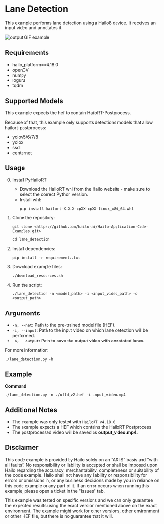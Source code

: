 Lane Detection
================

This example performs lane detection using a Hailo8 device.
It receives an input video and annotates it.

![output GIF example](lane_det_output.gif)

Requirements
------------

- hailo_platform==4.18.0
- openCV
- numpy
- loguru
- tqdm

Supported Models
----------------

This example expects the hef to contain HailoRT-Postprocess. 

Because of that, this example only supports detections models that allow hailort-postprocess:
- yolov5/6/7/8
- yolox
- ssd
- centernet

Usage
-----

0. Install PyHailoRT
    - Download the HailoRT whl from the Hailo website - make sure to select the correct Python version. 
    - Install whl:
        ```shell script
        pip install hailort-X.X.X-cpXX-cpXX-linux_x86_64.whl
        ```

1. Clone the repository:
    ```shell script
    git clone <https://github.com/hailo-ai/Hailo-Application-Code-Examples.git>
        
    cd lane_detection
    ```

2. Install dependencies:
    ```shell script
    pip install -r requirements.txt
    ```

3. Download example files:
    ```shell script
    ./download_resources.sh
    ```

4. Run the script:
    ```shell script
    ./lane_detection -n <model_path> -i <input_video_path> -o <output_path>
    ```

Arguments
---------

- ``-n, --net``: Path to the pre-trained model file (HEF).
- ``-i, --input``: Path to the input video on which lane detection will be performed.
- ``-o, --output``: Path to save the output video with annotated lanes.

For more information:
```shell script
./lane_detection.py -h
```
Example 
-------
**Command**
```shell script
./lane_detection.py -n ./ufld_v2.hef -i input_video.mp4
```

Additional Notes
----------------

- The example was only tested with ``HailoRT v4.18.0``
- The example expects a HEF which contains the HailoRT Postprocess
- The postprocessed video will be saved as **output_video.mp4**.  

Disclaimer
----------
This code example is provided by Hailo solely on an “AS IS” basis and “with all faults”. No responsibility or liability is accepted or shall be imposed upon Hailo regarding the accuracy, merchantability, completeness or suitability of the code example. Hailo shall not have any liability or responsibility for errors or omissions in, or any business decisions made by you in reliance on this code example or any part of it. If an error occurs when running this example, please open a ticket in the "Issues" tab.

This example was tested on specific versions and we can only guarantee the expected results using the exact version mentioned above on the exact environment. The example might work for other versions, other environment or other HEF file, but there is no guarantee that it will.

